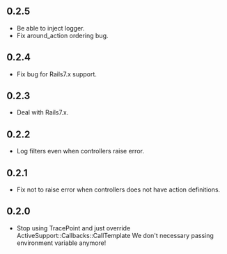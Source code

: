 ## 0.2.5

* Be able to inject logger.
* Fix around_action ordering bug.

## 0.2.4

* Fix bug for Rails7.x support.

## 0.2.3

* Deal with Rails7.x.

## 0.2.2

* Log filters even when controllers raise error.

## 0.2.1

* Fix not to raise error when controllers does not have action definitions.

## 0.2.0

* Stop using TracePoint and just override ActiveSupport::Callbacks::CallTemplate
We don't necessary passing environment variable anymore!
